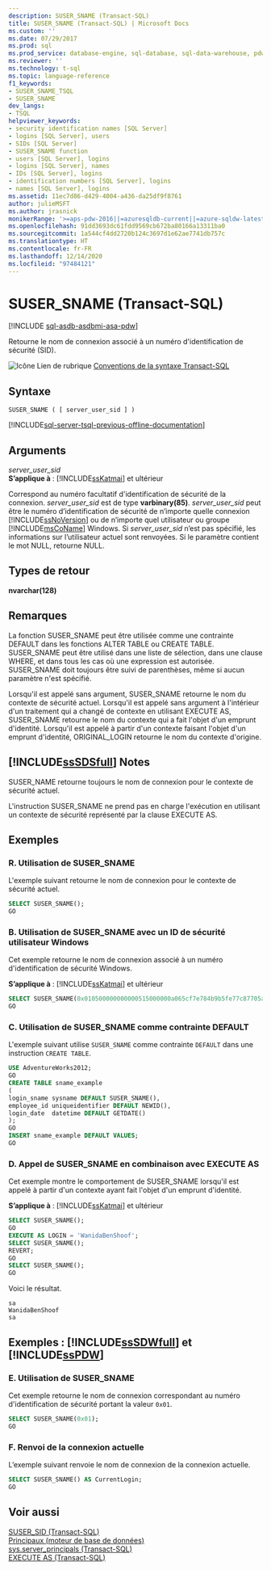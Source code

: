```yaml
---
description: SUSER_SNAME (Transact-SQL)
title: SUSER_SNAME (Transact-SQL) | Microsoft Docs
ms.custom: ''
ms.date: 07/29/2017
ms.prod: sql
ms.prod_service: database-engine, sql-database, sql-data-warehouse, pdw
ms.reviewer: ''
ms.technology: t-sql
ms.topic: language-reference
f1_keywords:
- SUSER_SNAME_TSQL
- SUSER_SNAME
dev_langs:
- TSQL
helpviewer_keywords:
- security identification names [SQL Server]
- logins [SQL Server], users
- SIDs [SQL Server]
- SUSER_SNAME function
- users [SQL Server], logins
- logins [SQL Server], names
- IDs [SQL Server], logins
- identification numbers [SQL Server], logins
- names [SQL Server], logins
ms.assetid: 11ec7d86-d429-4004-a436-da25df9f8761
author: julieMSFT
ms.author: jrasnick
monikerRange: '>=aps-pdw-2016||=azuresqldb-current||=azure-sqldw-latest||>=sql-server-2016||>=sql-server-linux-2017||=azuresqldb-mi-current'
ms.openlocfilehash: 91dd3693dc61fdd9569cb672ba80166a13311ba0
ms.sourcegitcommit: 1a544cf4dd2720b124c3697d1e62ae7741db757c
ms.translationtype: HT
ms.contentlocale: fr-FR
ms.lasthandoff: 12/14/2020
ms.locfileid: "97484121"
---
```

# <a name="suser_sname-transact-sql"></a>SUSER_SNAME (Transact-SQL)
[!INCLUDE [sql-asdb-asdbmi-asa-pdw](../../includes/applies-to-version/sql-asdb-asdbmi-asa-pdw.md)]

  Retourne le nom de connexion associé à un numéro d'identification de sécurité (SID).  
  
 ![Icône Lien de rubrique](../../database-engine/configure-windows/media/topic-link.gif "Icône du lien de rubrique") [Conventions de la syntaxe Transact-SQL](../../t-sql/language-elements/transact-sql-syntax-conventions-transact-sql.md)  
  
## <a name="syntax"></a>Syntaxe  
  
```syntaxsql
SUSER_SNAME ( [ server_user_sid ] )   
```  
  
[!INCLUDE[sql-server-tsql-previous-offline-documentation](../../includes/sql-server-tsql-previous-offline-documentation.md)]

## <a name="arguments"></a>Arguments
 *server_user_sid*  
**S’applique à** : [!INCLUDE[ssKatmai](../../includes/sskatmai-md.md)] et ultérieur
  
 Correspond au numéro facultatif d'identification de sécurité de la connexion. *server_user_sid* est de type **varbinary(85)**. *server_user_sid* peut être le numéro d’identification de sécurité de n’importe quelle connexion [!INCLUDE[ssNoVersion](../../includes/ssnoversion-md.md)] ou de n’importe quel utilisateur ou groupe [!INCLUDE[msCoName](../../includes/msconame-md.md)] Windows. Si *server_user_sid* n’est pas spécifié, les informations sur l’utilisateur actuel sont renvoyées. Si le paramètre contient le mot NULL, retourne NULL.  
  
## <a name="return-types"></a>Types de retour  
 **nvarchar(128)**  
  
## <a name="remarks"></a>Remarques  
 La fonction SUSER_SNAME peut être utilisée comme une contrainte DEFAULT dans les fonctions ALTER TABLE ou CREATE TABLE. SUSER_SNAME peut être utilisé dans une liste de sélection, dans une clause WHERE, et dans tous les cas où une expression est autorisée. SUSER_SNAME doit toujours être suivi de parenthèses, même si aucun paramètre n'est spécifié.  
  
 Lorsqu'il est appelé sans argument, SUSER_SNAME retourne le nom du contexte de sécurité actuel. Lorsqu'il est appelé sans argument à l'intérieur d'un traitement qui a changé de contexte en utilisant EXECUTE AS, SUSER_SNAME retourne le nom du contexte qui a fait l'objet d'un emprunt d'identité. Lorsqu'il est appelé à partir d'un contexte faisant l'objet d'un emprunt d'identité, ORIGINAL_LOGIN retourne le nom du contexte d'origine.  
  
## <a name="sssdsfull-remarks"></a>[!INCLUDE[ssSDSfull](../../includes/sssdsfull-md.md)] Notes  
 SUSER_NAME retourne toujours le nom de connexion pour le contexte de sécurité actuel.  
  
 L'instruction SUSER_SNAME ne prend pas en charge l'exécution en utilisant un contexte de sécurité représenté par la clause EXECUTE AS.  
  
## <a name="examples"></a>Exemples  
  
### <a name="a-using-suser_sname"></a>R. Utilisation de SUSER_SNAME  
 L'exemple suivant retourne le nom de connexion pour le contexte de sécurité actuel.  
  
```sql
SELECT SUSER_SNAME();  
GO  
```  
  
### <a name="b-using-suser_sname-with-a-windows-user-security-id"></a>B. Utilisation de SUSER_SNAME avec un ID de sécurité utilisateur Windows  
 Cet exemple retourne le nom de connexion associé à un numéro d'identification de sécurité Windows.  
  
**S’applique à** : [!INCLUDE[ssKatmai](../../includes/sskatmai-md.md)] et ultérieur
  
```sql
SELECT SUSER_SNAME(0x010500000000000515000000a065cf7e784b9b5fe77c87705a2e0000);  
GO  
```  
  
### <a name="c-using-suser_sname-as-a-default-constraint"></a>C. Utilisation de SUSER_SNAME comme contrainte DEFAULT  
 L'exemple suivant utilise `SUSER_SNAME` comme contrainte `DEFAULT` dans une instruction `CREATE TABLE`.  
  
```sql
USE AdventureWorks2012;  
GO  
CREATE TABLE sname_example  
(  
login_sname sysname DEFAULT SUSER_SNAME(),  
employee_id uniqueidentifier DEFAULT NEWID(),  
login_date  datetime DEFAULT GETDATE()  
);   
GO  
INSERT sname_example DEFAULT VALUES;  
GO  
```  
  
### <a name="d-calling-suser_sname-in-combination-with-execute-as"></a>D. Appel de SUSER_SNAME en combinaison avec EXECUTE AS  
 Cet exemple montre le comportement de SUSER_SNAME lorsqu'il est appelé à partir d'un contexte ayant fait l'objet d'un emprunt d'identité.  
  
**S’applique à** : [!INCLUDE[ssKatmai](../../includes/sskatmai-md.md)] et ultérieur
  
```sql
SELECT SUSER_SNAME();  
GO  
EXECUTE AS LOGIN = 'WanidaBenShoof';  
SELECT SUSER_SNAME();  
REVERT;  
GO  
SELECT SUSER_SNAME();  
GO 
```  
  
 Voici le résultat.  
  
 ```
sa  
WanidaBenShoof  
sa
```  
  
## <a name="examples-sssdwfull-and-sspdw"></a>Exemples : [!INCLUDE[ssSDWfull](../../includes/sssdwfull-md.md)] et [!INCLUDE[ssPDW](../../includes/sspdw-md.md)]  
  
### <a name="e-using-suser_sname"></a>E. Utilisation de SUSER_SNAME  
 Cet exemple retourne le nom de connexion correspondant au numéro d'identification de sécurité portant la valeur `0x01`.  
  
```sql
SELECT SUSER_SNAME(0x01);  
GO  
```  
  
### <a name="f-returning-the-current-login"></a>F. Renvoi de la connexion actuelle  
 L’exemple suivant renvoie le nom de connexion de la connexion actuelle.  
  
```sql
SELECT SUSER_SNAME() AS CurrentLogin;  
GO  
```  
  
## <a name="see-also"></a>Voir aussi  
 [SUSER_SID &#40;Transact-SQL&#41;](../../t-sql/functions/suser-sid-transact-sql.md)   
 [Principaux &#40;moteur de base de données&#41;](../../relational-databases/security/authentication-access/principals-database-engine.md)   
 [sys.server_principals &#40;Transact-SQL&#41;](../../relational-databases/system-catalog-views/sys-server-principals-transact-sql.md)   
 [EXECUTE AS &#40;Transact-SQL&#41;](../../t-sql/statements/execute-as-transact-sql.md)  
  
  

